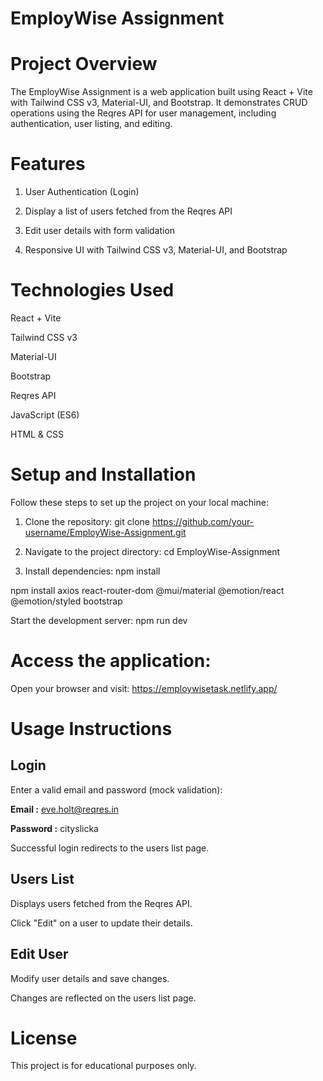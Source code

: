 # EmployWise Assignment
# Project Overview
The EmployWise Assignment is a web application built using React + Vite with Tailwind CSS v3, Material-UI, and Bootstrap. It demonstrates CRUD operations using the Reqres API for user management, including authentication, user listing, and editing.

# Features
1. User Authentication (Login)

2. Display a list of users fetched from the Reqres API

3. Edit user details with form validation

4. Responsive UI with Tailwind CSS v3, Material-UI, and Bootstrap

# Technologies Used
React + Vite

Tailwind CSS v3

Material-UI

Bootstrap

Reqres API

JavaScript (ES6)

HTML & CSS

# Setup and Installation
Follow these steps to set up the project on your local machine:

1. Clone the repository: git clone https://github.com/your-username/EmployWise-Assignment.git

2. Navigate to the project directory: cd EmployWise-Assignment

3. Install dependencies: npm install

npm install axios react-router-dom @mui/material @emotion/react @emotion/styled bootstrap

Start the development server: npm run dev
# Access the application:

Open your browser and visit: https://employwisetask.netlify.app/

# Usage Instructions
## Login

Enter a valid email and password (mock validation):

**Email :** eve.holt@reqres.in

**Password :** cityslicka

Successful login redirects to the users list page.

## Users List

Displays users fetched from the Reqres API.

Click "Edit" on a user to update their details.

## Edit User

Modify user details and save changes.

Changes are reflected on the users list page.


# License
This project is for educational purposes only.
